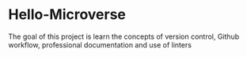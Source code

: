 # Hello-Microverse
The goal of this project is learn the concepts of version control, Github workflow, professional documentation and use of linters
